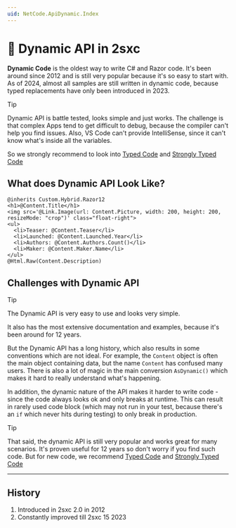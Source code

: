 ```yaml
---
uid: NetCode.ApiDynamic.Index
---
```


# 🍕 Dynamic API in 2sxc

**Dynamic Code** is the oldest way to write C# and Razor code.
It's been around since 2012 and is still very popular because it's so easy to start with.
As of 2024, almost all samples are still written in dynamic code, because typed replacements have only been introduced in 2023.

> [!TIP]
> Dynamic API is battle tested, looks simple and just works.
> The challenge is that complex Apps tend to get difficult to debug, because the compiler can't help you find issues.
> Also, VS Code can't provide IntelliSense, since it can't know what's inside all the variables.
>
> So we strongly recommend to look into [Typed Code](xref:NetCode.TypedCode.Index)
> and [Strongly Typed Code](xref:NetCode.StronglyTypedCode.Index)

## What does Dynamic API Look Like?

```razor
@inherits Custom.Hybrid.Razor12
<h1>@Content.Title</h1>
<img src='@Link.Image(url: Content.Picture, width: 200, height: 200, resizeMode: "crop")' class="float-right">
<ul>
  <li>Teaser: @Content.Teaser</li>
  <li>Launched: @Content.Launched.Year</li>
  <li>Authors: @Content.Authors.Count()</li>
  <li>Maker: @Content.Maker.Name</li>
</ul>
@Html.Raw(Content.Description)
```

## Challenges with Dynamic API

> [!TIP]
> The Dynamic API is very easy to use and looks very simple.
>
> It also has the most extensive documentation and examples, because it's been around for 12 years.

But the Dynamic API has a long history, which also results in some conventions which are not ideal.
For example, the `Content` object is often the main object containing data, but the name `Content` has confused many users.
There is also a lot of magic in the main conversion `AsDynamic()` which makes it hard to really understand what's happening.

In addition, the dynamic nature of the API makes it harder to write code - since the code always looks ok and only breaks at runtime.
This can result in rarely used code block
(which may not run in your test, because there's an `if` which never hits during testing)
to only break in production.

> [!TIP]
> That said, the dynamic API is still very popular and works great for many scenarios.
> It's proven useful for 12 years so don't worry if you find such code.
> But for new code, we recommend [Typed Code](xref:NetCode.TypedCode.Index)
> and [Strongly Typed Code](xref:NetCode.StronglyTypedCode.Index)


---

## History

1. Introduced in 2sxc 2.0 in 2012
1. Constantly improved till 2sxc 15 2023
